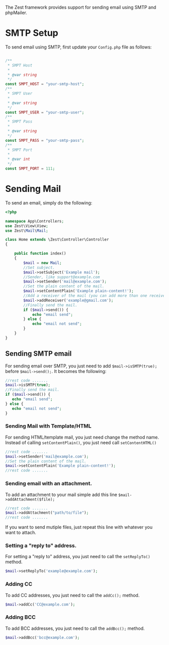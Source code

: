 The Zest framework provides support for sending email using SMTP and phpMailer.

# SMTP Setup
To send email using SMTP, first update your `Config.php` file as follows:

```php

/**
 * SMPT Host
 *
 * @var string
 */
const SMPT_HOST = "your-smtp-host";
/**
 * SMPT User
 *
 * @var string
 */
const SMPT_USER = "your-smtp-user";
/**
 * SMPT Pass
 *
 * @var string
 */
const SMPT_PASS = "your-smtp-pass";
/**
 * SMPT Port
 *
 * @var int
 */
const SMPT_PORT = 111;

```

# Sending Mail
To send an email, simply do the following:

```php
<?php

namespace App\Controllers;
use Zest\View\View;
use Zest\Mail\Mail;

class Home extends \Zest\Controller\Controller
{

    public function index()
    {
        $mail = new Mail;
        //Set subject.
        $mail->setSubject('Example mail');
        //Sender, like support@example.com
        $mail->setSender('mail@example.com');
        //Set the plain content of the mail.
        $mail->setContentPlain('Example plain-content!');
        //Add a receiver of the mail (you can add more than one receiver too).
        $mail->addReceiver('example@gmail.com');
        //Finally send the mail.
        if ($mail->send()) {
            echo "email send";
        } else {
            echo "email not send";
        }
    }
}

```

## Sending SMTP email
For sending email over SMTP, you just need to add ```$mail->isSMTP(true);``` before ```$mail->send();```. It becomes the following:

```php
//rest code .......
$mail->isSMTP(true);
//Finally send the mail.
if ($mail->send()) {
   echo "email send";
} else {
   echo "email not send";
}

```
### Sending Mail with Template/HTML
For sending HTML/template mail, you just need change the method name. Instead of calling ```setContentPlain()```, you just need call ```setContentHTML()```

```PHP
//rest code .......
$mail->setSender('mail@example.com');
//Set the plain content of the mail.
$mail->setContentPlain('Example plain-content!');
//rest code .......

```
### Sending email with an attachment.
To add an attachment to your mail simple add this line ``` $mail->addAttachment($file); ```

```PHP
//rest code .......
$mail->addAttachment("path/to/file");
//rest code .......

```
If you want to send mutiple files, just repeat this line with whatever you want to attach.

### Setting a "reply to" address.
For setting a "reply to" address, you just need to call the ```setReplyTo()``` method.

```php
$mail->setReplyTo('example@example.com');
```
### Adding CC
To add CC addresses, you just need to call the ```addCc();``` method.

```php
$mail->addCc('CC@example.com');
```
### Adding BCC
To add BCC addresses, you just need to call the ```addBcc();``` method.

```php
$mail->addBcc('bcc@example.com');
```
